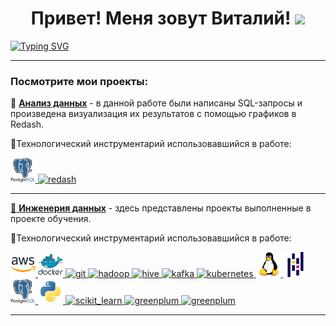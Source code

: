 <h1 align="center">Привет! Меня зовут Виталий! 
<img src="https://github.com/blackcater/blackcater/raw/main/images/Hi.gif" height="32"/></h1>

<a href="https://git.io/typing-svg"><img src="https://readme-typing-svg.herokuapp.com?font=Fira+Code&size=35&pause=1000&center=true&vCenter=true&random=false&width=435&height=68&lines=Data+Science" alt="Typing SVG" /></a>


-----------------------------------
 ### Посмотрите мои проекты:

🔵  [**Анализ данных**](https://github.com/kioybash/analytical_tasks/blob/main/SQL_queries/Task_8.sql "**анализу данных**") - в данной работе были написаны SQL-запросы и произведена визуализация их результатов с помощью графиков в Redash.

🔭Технологический инструментарий использовавшийся в работе:
<p align="left"> 
</a> <a href="https://www.postgresql.org" target="_blank" rel="noreferrer">
<img src="https://raw.githubusercontent.com/devicons/devicon/master/icons/postgresql/postgresql-original-wordmark.svg" alt="postgresql" width="40" height="40"/>
</a> <a href="https://redash.io/" target="_blank" rel="noreferrer">
<img src="https://www.vectorlogo.zone/logos/redashio/redashio-icon.svg" alt="redash" width="40" height="40"/>

----------------

🔵  [**Инженерия данных**](https://github.com/kioybash/analytical_tasks/blob/main/SQL_queries/Task_8.sql "**инженерии данных**") - здесь представлены проекты выполненные в проекте обучения. 

🔭Технологический инструментарий использовавшийся в работе: 

<p align="left"> 
<a href="https://aws.amazon.com" target="_blank" rel="noreferrer">
<img src="https://raw.githubusercontent.com/devicons/devicon/master/icons/amazonwebservices/amazonwebservices-original-wordmark.svg" alt="aws" width="40" height="40"/> </a>
</a> <a href="https://www.docker.com/" target="_blank" rel="noreferrer"> 
<img src="https://raw.githubusercontent.com/devicons/devicon/master/icons/docker/docker-original-wordmark.svg" alt="docker" width="40" height="40"/>
</a> <a href="https://git-scm.com/" target="_blank" rel="noreferrer"> 
<img src="https://www.vectorlogo.zone/logos/git-scm/git-scm-icon.svg" alt="git" width="40" height="40"/>
</a> <a href="https://hadoop.apache.org/" target="_blank" rel="noreferrer">
<img src="https://www.vectorlogo.zone/logos/apache_hadoop/apache_hadoop-icon.svg" alt="hadoop" width="40" height="40"/> 
</a> <a href="https://hive.apache.org/" target="_blank" rel="noreferrer"> 
<img src="https://www.vectorlogo.zone/logos/apache_hive/apache_hive-icon.svg" alt="hive" width="40" height="40"/>
</a> <a href="https://kafka.apache.org/" target="_blank" rel="noreferrer"> 
<img src="https://www.vectorlogo.zone/logos/apache_kafka/apache_kafka-icon.svg" alt="kafka" width="40" height="40"/>
</a> <a href="https://kubernetes.io" target="_blank" rel="noreferrer"> 
<img src="https://www.vectorlogo.zone/logos/kubernetes/kubernetes-icon.svg" alt="kubernetes" width="40" height="40"/> </a> 
<a href="https://www.linux.org/" target="_blank" rel="noreferrer">
<img src="https://raw.githubusercontent.com/devicons/devicon/master/icons/linux/linux-original.svg" alt="linux" width="40" height="40"/> </a>
</a> <a href="https://pandas.pydata.org/" target="_blank" rel="noreferrer"> 
<img src="https://raw.githubusercontent.com/devicons/devicon/2ae2a900d2f041da66e950e4d48052658d850630/icons/pandas/pandas-original.svg" alt="pandas" width="40" height="40"/> 
</a> <a href="https://www.postgresql.org" target="_blank" rel="noreferrer">
<img src="https://raw.githubusercontent.com/devicons/devicon/master/icons/postgresql/postgresql-original-wordmark.svg" alt="postgresql" width="40" height="40"/>
</a> <a href="https://www.python.org" target="_blank" rel="noreferrer">
<img src="https://raw.githubusercontent.com/devicons/devicon/master/icons/python/python-original.svg" alt="python" width="40" height="40"/>
</a> <a href="https://scikit-learn.org/" target="_blank" rel="noreferrer">
<img src="https://upload.wikimedia.org/wikipedia/commons/0/05/Scikit_learn_logo_small.svg" alt="scikit_learn" width="40" height="40"/>
</a> <a href="https://greenplum.org/" target="_blank" rel="noreferrer" >
<img src="https://www.vectorlogo.zone/logos/greenplum/greenplum-icon.svg" alt="greenplum" width="40" height="40"/> 
</a> <a href="https://airflow.apache.org/" target="_blank" rel="noreferrer" >
<img src="https://upload.vectorlogo.zone/logos/apache_airflow/images/3ace832a-ef3c-489d-a0a2-b8a9ad16423f.svg" alt="greenplum" width="40" height="40"/> 
</a>

------------

<!--
**kioybash/kioybash** is a ✨ _special_ ✨ repository because its `README.md` (this file) appears on your GitHub profile.

Here are some ideas to get you started:

- 🔭 I’m currently working on ...
- 🌱 I’m currently learning ...
- 👯 I’m looking to collaborate on ...
- 🤔 I’m looking for help with ...
- 💬 Ask me about ...
- 📫 How to reach me: ...
- 😄 Pronouns: ...
- ⚡ Fun fact: ...
-->
